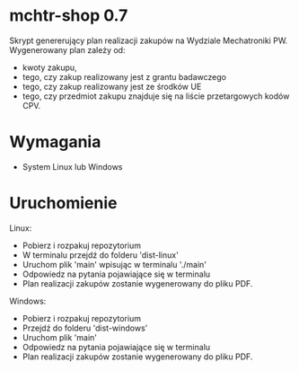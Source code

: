 # mchtr-shop 0.7

Skrypt genererujący plan realizacji zakupów na Wydziale Mechatroniki PW.
Wygenerowany plan zależy od:
- kwoty zakupu,
- tego, czy zakup realizowany jest z grantu badawczego
- tego, czy zakup realizowany jest ze środków UE
- tego, czy przedmiot zakupu znajduje się na liście przetargowych kodów CPV.

# Wymagania

- System Linux lub Windows

# Uruchomienie

Linux:
- Pobierz i rozpakuj repozytorium
- W terminalu przejdź do folderu 'dist-linux'
- Uruchom plik 'main' wpisując w terminalu './main'
- Odpowiedz na pytania pojawiające się w terminalu
- Plan realizacji zakupów zostanie wygenerowany do pliku PDF.

Windows:
- Pobierz i rozpakuj repozytorium
- Przejdź do folderu 'dist-windows'
- Uruchom plik 'main'
- Odpowiedz na pytania pojawiające się w terminalu
- Plan realizacji zakupów zostanie wygenerowany do pliku PDF.

